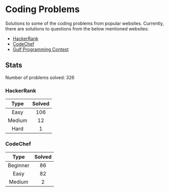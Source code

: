 # Coding Problems

Solutions to some of the coding problems from popular websites. Currently, there are solutions to questions from the below mentioned websites:
* [HackerRank](HackerRank "HackerRank")
* [CodeChef](CodeChef "CodeChef")
* [Gulf Programming Contest](Gulf%20Programming%20Contest "GPC")

## Stats

Number of problems solved: 326

### HackerRank

|Type|Solved|
|:---:|:---:|
|Easy|106|
|Medium|12|
|Hard|1|

### CodeChef

|Type|Solved|
|:---:|:---:|
|Beginner|86|
|Easy|82|
|Medium|2|